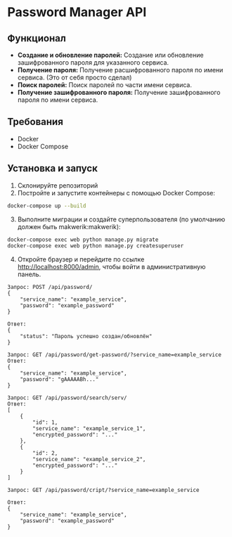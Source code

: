 # Password Manager API


## Функционал

- **Создание и обновление паролей:** Создание или обновление зашифрованного пароля для указанного сервиса.
- **Получение пароля:** Получение расшифрованного пароля по имени сервиса. (Это от себя просто сделал)
- **Поиск паролей:** Поиск паролей по части имени сервиса.
- **Получение зашифрованного пароля:** Получение зашифрованного пароля по имени сервиса.

## Требования

- Docker
- Docker Compose

## Установка и запуск

1. Склонируйте репозиторий
2. Постройте и запустите контейнеры с помощью Docker Compose:
````bash
docker-compose up --build
````
3. Выполните миграции и создайте суперпользователя (по умолчанию должен быть makwerik:makwerik):
````bash
docker-compose exec web python manage.py migrate
docker-compose exec web python manage.py createsuperuser
````

4. Откройте браузер и перейдите по ссылке [http://localhost:8000/admin](http://localhost:8000/admin), чтобы войти в административную панель.


````
Запрос: POST /api/password/
{
    "service_name": "example_service",
    "password": "example_password"
}

Ответ:
{
    "status": "Пароль успешно создан/обновлён"
}
````

````
Запрос: GET /api/password/get-password/?service_name=example_service
Ответ:
{
    "service_name": "example_service",
    "password": "gAAAAABh..."
}
````


````
Запрос: GET /api/password/search/serv/
Ответ:
[
    {
        "id": 1,
        "service_name": "example_service_1",
        "encrypted_password": "..."
    },
    {
        "id": 2,
        "service_name": "example_service_2",
        "encrypted_password": "..."
    }
]
````


````
Запрос: GET /api/password/cript/?service_name=example_service

Ответ:
{
    "service_name": "example_service",
    "password": "example_password"
}

````
